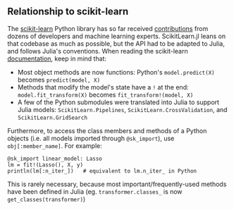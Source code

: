 Relationship to scikit-learn
----

The [scikit-learn](http://scikit-learn.org/stable/about.html) Python library has so far received [contributions](https://github.com/scikit-learn/scikit-learn/graphs/contributors) from dozens of developers and machine learning experts. ScikitLearn.jl leans on that codebase as much as possible, but the API had to be adapted to Julia, and follows Julia's conventions. When reading the scikit-learn [documentation](http://scikit-learn.org/stable/documentation.html), keep in mind that:

- Most object methods are now functions: Python's `model.predict(X)` becomes
  `predict(model, X)`
- Methods that modify the model's state have a `!` at the end:
  `model.fit_transform(X)` becomes `fit_transform!(model, X)`
- A few of the Python submodules were translated into Julia to support
  Julia models: `ScikitLearn.Pipelines`, `ScikitLearn.CrossValidation`, and `ScikitLearn.GridSearch`

Furthermore, to access the class members and methods of a Python objects
(i.e. all models imported through `@sk_import`), use `obj[:member_name]`. For
example:

```
@sk_import linear_model: Lasso
lm = fit!(Lasso(), X, y)
println(lm[:n_iter_])   # equivalent to lm.n_iter_ in Python
```

This is rarely necessary, because most important/frequently-used methods have
been defined in Julia (eg. `transformer.classes_` is now
`get_classes(transformer)`)